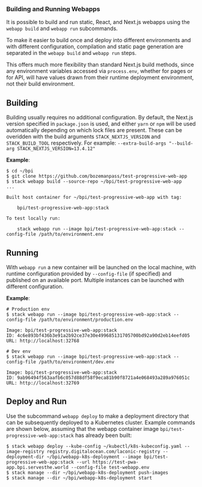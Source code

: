 ### Building and Running Webapps

It is possible to build and run static, React, and Next.js webapps using the `webapp build` and `webapp run` subcommands.

To make it easier to build once and deploy into different environments and with different configuration,
compilation and static page generation are separated in the `webapp build` and `webapp run` steps.

This offers much more flexibility than standard Next.js build methods, since any environment variables accessed
via `process.env`, whether for pages or for API, will have values drawn from their runtime deployment environment,
not their build environment. 

## Building

Building usually requires no additional configuration.  By default, the Next.js version specified in `package.json`
is used, and either `yarn` or `npm` will be used automatically depending on which lock files are present.  These
can be overidden with the build arguments `STACK_NEXTJS_VERSION` and `STACK_BUILD_TOOL` respectively.  For example: `--extra-build-args "--build-arg STACK_NEXTJS_VERSION=13.4.12"`

**Example**:
```
$ cd ~/bpi
$ git clone https://github.com/bozemanpass/test-progressive-web-app
$ stack webapp build --source-repo ~/bpi/test-progressive-web-app
...

Built host container for ~/bpi/test-progressive-web-app with tag:

    bpi/test-progressive-web-app:stack

To test locally run:

    stack webapp run --image bpi/test-progressive-web-app:stack --config-file /path/to/environment.env

```

## Running

With `webapp run` a new container will be launched on the local machine, with runtime configuration provided by `--config-file` (if specified) and published on an available port.  Multiple instances can be launched with different configuration.

**Example**:
```
# Production env
$ stack webapp run --image bpi/test-progressive-web-app:stack --config-file /path/to/environment/production.env

Image: bpi/test-progressive-web-app:stack
ID: 4c6e893bf436b3e91a2b92ce37e30e499685131705700bd92a90d2eb14eefd05
URL: http://localhost:32768

# Dev env
$ stack webapp run --image bpi/test-progressive-web-app:stack --config-file /path/to/environment/dev.env

Image: bpi/test-progressive-web-app:stack
ID: 9ab96494f563aafb6c057d88df58f9eca81b90f8721a4e068493a289a976051c
URL: http://localhost:32769
```

## Deploy and Run

Use the subcommand `webapp deploy` to make a deployment directory that can be subsequently deployed to a Kubernetes cluster.
Example commands are shown below, assuming that the webapp container image `bpi/test-progressive-web-app:stack` has already been built:
```
$ stack webapp deploy --kube-config ~/kubectl/k8s-kubeconfig.yaml --image-registry registry.digitalocean.com/laconic-registry --deployment-dir ~/bpi/webapp-k8s-deployment --image bpi/test-progressive-web-app:stack --url https://test-pwa-app.bpi.servesthe.world --config-file test-webapp.env
$ stack manage --dir ~/bpi/webapp-k8s-deployment push-images
$ stack manage --dir ~/bpi/webapp-k8s-deployment start
```
